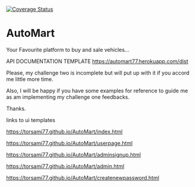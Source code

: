 

[![Coverage Status](https://coveralls.io/repos/github/torsami77/AutoMart/badge.svg?branch=ft-api-v1-166108765)](https://coveralls.io/github/torsami77/AutoMart?branch=ft-api-v1-166108765)

# AutoMart

Your Favourite platform to buy and sale vehicles...

API DOCUMENTATION TEMPLATE https://automart77.herokuapp.com/dist


Please, my challenge two is incomplete but will put up with it if you accord me little more time.

Also, I will be happy if you have some examples for reference to guide me as am implementing my challenge one feedbacks.

Thanks.






links to ui templates

https://torsami77.github.io/AutoMart/index.html

https://torsami77.github.io/AutoMart/userpage.html

https://torsami77.github.io/AutoMart/adminsignup.html

https://torsami77.github.io/AutoMart/admin.html

https://torsami77.github.io/AutoMart/createnewpassword.html



